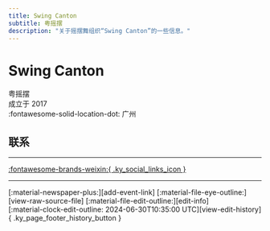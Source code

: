 ```yaml
---
title: Swing Canton
subtitle: 粤摇摆
description: "关于摇摆舞组织“Swing Canton”的一些信息。"
---
```


# Swing Canton

粤摇摆  
成立于 2017  
:fontawesome-solid-location-dot: 广州  


## 联系


---

 [:fontawesome-brands-weixin:{ .ky_social_links_icon }](# "粤摇摆SwingCanton")

---

<div class="ky_page_footer" markdown>
<div class="ky_page_footer_trailing" markdown="span">
[:material-newspaper-plus:][add-event-link]
[:material-file-eye-outline:][view-raw-source-file]
[:material-file-edit-outline:][edit-info]
</div>
<div class="ky_page_footer_leading" markdown="span">
[:material-clock-edit-outline: 2024-06-30T10:35:00 UTC][view-edit-history]{ .ky_page_footer_history_button }
</div>
</div>

[add-event-link]: https://github.com/swingdance/events/issues/new?assignees=&labels=add+event&projects=&template=02-add_entity.yml&title=%5Bzh_CN%5D%20Add%20Event%3A%20%3CName%3E&region=zh_CN&province=Guangdong&city=Guangzhou&org_id=swing-canton "添加活动"
[view-raw-source-file]: https://github.com/swingdance/orgs/blob/main/zh_CN/swing-canton.json "查看原始源文件"
[edit-info]: https://github.com/swingdance/orgs/issues/new?assignees=&labels=update+org&projects=&template=03-update_entity.yml&title=%5Bzh_CN%5D%20Update%20Org%3A%20Swing%20Canton&region=zh_CN&id=swing-canton&name=Swing%20Canton "编辑信息"

[view-edit-history]: https://github.com/swingdance/orgs/commits/main/zh_CN/swing-canton.json "查看编辑历史"
